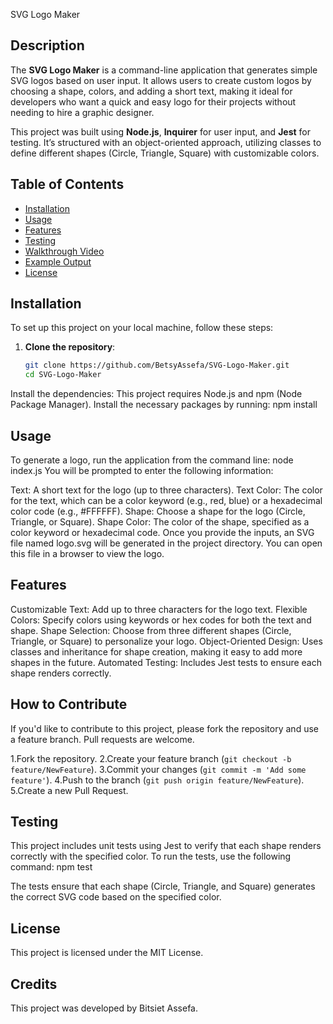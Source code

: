 SVG Logo Maker

## Description

The **SVG Logo Maker** is a command-line application that generates simple SVG logos based on user input. It allows users to create custom logos by choosing a shape, colors, and adding a short text, making it ideal for developers who want a quick and easy logo for their projects without needing to hire a graphic designer.

This project was built using **Node.js**, **Inquirer** for user input, and **Jest** for testing. It’s structured with an object-oriented approach, utilizing classes to define different shapes (Circle, Triangle, Square) with customizable colors.

## Table of Contents

- [Installation](#installation)
- [Usage](#usage)
- [Features](#features)
- [Testing](#testing)
- [Walkthrough Video](#walkthrough-video)
- [Example Output](#example-output)
- [License](#license)

## Installation

To set up this project on your local machine, follow these steps:

1. **Clone the repository**:
   ```bash
   git clone https://github.com/BetsyAssefa/SVG-Logo-Maker.git
   cd SVG-Logo-Maker
Install the dependencies: This project requires Node.js and npm (Node Package Manager). Install the necessary packages by running: npm install

## Usage

To generate a logo, run the application from the command line: node index.js
You will be prompted to enter the following information:


Text: A short text for the logo (up to three characters).
Text Color: The color for the text, which can be a color keyword (e.g., red, blue) or a hexadecimal color code (e.g., #FFFFFF).
Shape: Choose a shape for the logo (Circle, Triangle, or Square).
Shape Color: The color of the shape, specified as a color keyword or hexadecimal code.
Once you provide the inputs, an SVG file named logo.svg will be generated in the project directory. You can open this file in a browser to view the logo.

## Features


Customizable Text: Add up to three characters for the logo text.
Flexible Colors: Specify colors using keywords or hex codes for both the text and shape.
Shape Selection: Choose from three different shapes (Circle, Triangle, or Square) to personalize your logo.
Object-Oriented Design: Uses classes and inheritance for shape creation, making it easy to add more shapes in the future.
Automated Testing: Includes Jest tests to ensure each shape renders correctly.

## How to Contribute

If you'd like to contribute to this project, please fork the repository and use a feature branch. Pull requests are welcome.

1.Fork the repository.
2.Create your feature branch (`git checkout -b feature/NewFeature`).
3.Commit your changes (`git commit -m 'Add some feature'`).
4.Push to the branch (`git push origin feature/NewFeature`).
5.Create a new Pull Request.

## Testing

This project includes unit tests using Jest to verify that each shape renders correctly with the specified color. To run the tests, use the following command: npm test


The tests ensure that each shape (Circle, Triangle, and Square) generates the correct SVG code based on the specified color.

## License

This project is licensed under the MIT License.

## Credits

This project was developed by Bitsiet Assefa. 
